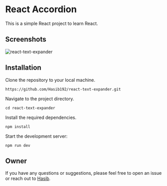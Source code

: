 # React Accordion

This is a simple React project to learn React. 

## Screenshots
![react-text-expander](https://github.com/Hasib192/react-text-expander/assets/27824128/d09524a3-531e-49c7-8bc3-c04a182285e1)



## Installation

Clone the repository to your local machine.

```
https://github.com/Hasib192/react-text-expander.git
```

Navigate to the project directory.

```
cd react-text-expander
```

Install the required dependencies.

```
npm install
```

Start the development server:

```
npm run dev
```

## Owner

If you have any questions or suggestions, please feel free to open an issue or reach out to [Hasib](mailto:hasibhosen7612@gmail.com).
